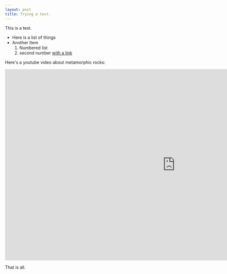 ```yaml
---
layout: post
title: Trying a test.
---
```


This is a test.

*  Here is a list of things
*  Another Item
   1.  Numbered list
   2.  second number [with a link](http://yahoo.com)

Here's a youtube video about metamorphic rocks:
<iframe width="1120" height="630" src="https://www.youtube.com/embed/1oQ1J0w3x0o" frameborder="0" allowfullscreen></iframe>


That is all.
